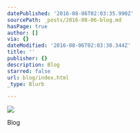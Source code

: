 ```yaml
---
datePublished: '2016-08-06T02:03:35.990Z'
sourcePath: _posts/2016-08-06-blog.md
hasPage: true
author: []
via: {}
dateModified: '2016-08-06T02:03:30.344Z'
title: ''
publisher: {}
description: Blog
starred: false
url: blog/index.html
_type: Blurb

---
```

![](https://the-grid-user-content.s3-us-west-2.amazonaws.com/5d4cf861-5d24-49c2-9051-23a1f14c8457.jpg)

Blog